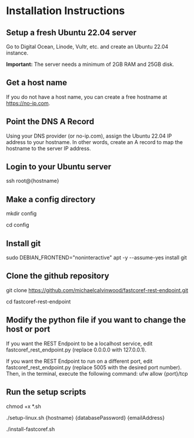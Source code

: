 # Installation Instructions

## Setup a fresh Ubuntu 22.04 server

Go to Digital Ocean, Linode, Vultr, etc. and create an Ubuntu 22.04 instance.

**Important:** The server needs a minimum of 2GB RAM and 25GB disk.

## Get a host name

If you do not have a host name, you can create a free hostname at https://no-ip.com.

## Point the DNS A Record

Using your DNS provider (or no-ip.com), assign the Ubuntu 22.04 IP address to your hostname. In other words, create an A record to map the hostname to the server IP address.

## Login to your Ubuntu server

ssh root@{hostname}

## Make a config directory

mkdir config

cd config

## Install git

sudo DEBIAN_FRONTEND="noninteractive" apt -y --assume-yes install git

## Clone the github repository

git clone https://github.com/michaelcalvinwood/fastcoref-rest-endpoint.git

cd fastcoref-rest-endpoint

## Modify the python file if you want to change the host or port
If you want the REST Endpoint to be a localhost service, edit fastcoref_rest_endpoint.py (replace 0.0.0.0 with 127.0.0.1).

If you want the REST Endpoint to run on a different port, edit fastcoref_rest_endpoint.py (replace 5005 with the desired port number). Then, in the terminal, execute the following command: ufw allow {port}/tcp

## Run the setup scripts
chmod +x *.sh

./setup-linux.sh {hostname} {databasePassword} {emailAddress}

./install-fastcoref.sh




